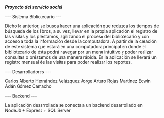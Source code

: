 *****Proyecto del servicio social*****

--- Sistema Bibliotecario ---

Dicho lo anterior, se busca hacer una aplicación que reduzca los tiempos de búsqueda de los libros, a su vez, llevar en la propia aplicación el registro de las visitas y los préstamos, agilizando el proceso del bibliotecario y con acceso a toda la información desde la computadora.
A partir de la creación de este sistema que estará en una computadora principal en donde el bibliotecario de ésta podrá navegar por un menú intuitivo y poder realizar consultas o préstamos de una manera rápida.
En la aplicación se llevará un registro mensual de las visitas para poder realizar los reportes.


--- Desarrolladores ---

Carlos Alberto Hernández Velázquez
Jorge Arturo Rojas Martínez
Edwin Adán Gómez Camacho


--- Backend ---

La aplicación desarrollada se conecta a un backend desarrollado en NodeJS + Express + SQL Server